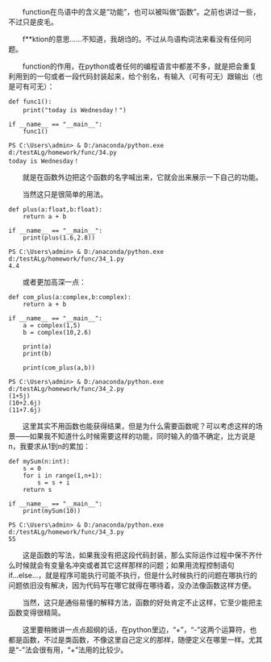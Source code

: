 <!--
 * @lanhuage: python
 * @Descripttion: 
 * @version: beta
 * @Author: xiaoshuyui
 * @Date: 2020-04-08 08:13:00
 * @LastEditors: xiaoshuyui
 * @LastEditTime: 2020-04-08 08:59:17
 -->
&emsp;&emsp;function在鸟语中的含义是“功能”，也可以被叫做“函数”。之前也讲过一些，不过只是皮毛。

&emsp;&emsp;f**ktion的意思......不知道，我胡诌的。不过从鸟语构词法来看没有任何问题。

&emsp;&emsp;function的作用，在python或者任何的编程语言中都差不多，就是把会重复利用到的一句或者一段代码封装起来，给个别名，有输入（可有可无）跟输出（也是可有可无）：

    def func1():
        print("today is Wednesday！")

    if __name__ == "__main__":
        func1()

    PS C:\Users\admin> & D:/anaconda/python.exe d:/testALg/homework/func/34.py
    today is Wednesday！

&emsp;&emsp;就是在函数外边把这个函数的名字喊出来，它就会出来展示一下自己的功能。

&emsp;&emsp;当然这只是很简单的用法。

    def plus(a:float,b:float):
        return a + b

    if __name__ == "__main__":
        print(plus(1.6,2.8))

    PS C:\Users\admin> & D:/anaconda/python.exe d:/testALg/homework/func/34_1.py
    4.4

&emsp;&emsp;或者更加高深一点：

    def com_plus(a:complex,b:complex):
        return a + b

    if __name__ == "__main__":
        a = complex(1,5)
        b = complex(10,2.6)

        print(a)
        print(b)

        print(com_plus(a,b))

    PS C:\Users\admin> & D:/anaconda/python.exe d:/testALg/homework/func/34_2.py
    (1+5j)
    (10+2.6j)
    (11+7.6j)

&emsp;&emsp;这里其实不用函数也能获得结果，但是为什么需要函数呢？可以考虑这样的场景——如果我不知道什么时候需要这样的功能，同时输入的值不确定，比方说是n，我要求从1到n的累加：

    def mySum(n:int):
        s = 0
        for i in range(1,n+1):
            s = s + i 
        return s

    if __name__ == "__main__":   
        print(mySum(10))

    PS C:\Users\admin> & D:/anaconda/python.exe d:/testALg/homework/func/34_3.py
    55

&emsp;&emsp;这是函数的写法，如果我没有把这段代码封装，那么实际运作过程中保不齐什么时候就会有变量名冲突或者其它这样那样的问题；如果用流程控制语句if...else...，就是程序可能执行可能不执行，但是什么时候执行的问题在哪执行的问题依旧没有解决，因为代码写在哪它就得在哪待着，没办法像函数这样方便。

&emsp;&emsp;当然，这只是通俗易懂的解释方法，函数的好处肯定不止这样，它至少能把主函数变得很精简。

&emsp;&emsp;这里要稍微讲一点点超纲的话，在python里边，“+”，“-”这两个运算符，也都是函数，不过是类函数，不像这里自己定义的那样，随便定义在哪里一样。尤其是“-”法会很有用，“+”法用的比较少。



